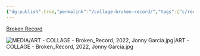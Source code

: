 ```yaml
---
{"dg-publish":true,"permalink":"/collage-broken-record/","tags":["c/record","c/colour-bw","c/flat-background","c/colour-black","c/faceless","collage/year-2022"],"created":"2024-06-28T12:56:49.000-04:00","updated":"2025-09-10T13:26:51.711-04:00"}
---
```



[Broken Record](https://www.instagram.com/p/CkdiCzzuQaB/)

![MEDIA/ART - COLLAGE - Broken_Record, 2022, Jonny Garcia.jpg|ART - COLLAGE - Broken_Record, 2022, Jonny Garcia.jpg](/img/user/MEDIA/ART%20-%20COLLAGE%20-%20Broken_Record,%202022,%20Jonny%20Garcia.jpg)